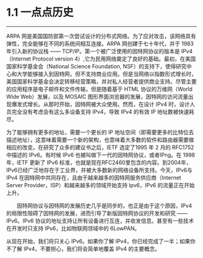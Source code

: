 # 1.1 一点点历史
-----------

ARPA 网是美国国防部第一次尝试设计的分布式网络。为了应对攻击，该网络具有弹性，完全能够在不同的系统间相互连接。ARPA 网创建于七十年代，并于 1983 年引入新的协议栈 —— TCP/IP。第一个被广泛使用的因特网协议的版本是 IPv4（Internet Protocol version 4）,它为民用网络奠定了良好的基础。最初，在美国国家科学基金会（National Science Foundation, NSF）的支持下，使得研究中心和大学能够接入到因特网，但不支持商业应用。但是当网络以指数形式增长时，美国国家科学基金会决定转移经营策略，并对私人经营者提供商业支持。尽管主要的应用程序是电子邮件和文件传输，但是随着基于 HTML 协议的万维网（World Wide Web）发展，以及 MOSAIC 图形界面浏览器的发展，因特网的访问流量出现爆发式增长。从那时开始，因特网被大众使用。然而，在设计 IPv4 时，设计人员完全没有考虑会有这么多设备支持 IPv4，导致 IPv4 的有效 IP 地址数被快速耗尽。

为了能够拥有更多的地址，需要一个更长的 IP 地址空间（即需要更多的比特位去描述地址），这意味着需要一个新的架构，也意味着大多数的软件和路由器需要做相应的改变。在研究了众多的建议书之后，IETF 选定了1995 年 2 月的 RFC1752 中描述的 IPv6。有时候 IPv6 也被叫做下一代的因特网协议，或者IPng。在 1998 年，IETF 更新了 IPv6 标准，也就是现在RFC2460里包含的内容。到2004年，IPv6已经广泛地存在于工业界，并被大多数新的网络设备所支持。今天，IPv6与 IPv4 在因特网中共同存在，且由于越来越多的因特网服务供应商（Internet Server Provider，ISP）和越来越多的领域开始支持 Ipv6，IPv6 的流量正在开始上升。

　　因特网协议与因特网的发展历史几乎是同步的，也正是由于这个原因，IPv4 的局限性阻碍了因特网的发展，进而引导了新版因特网协议的开发和研究 —— IPv6。IPv6 协议的地址支持让所有设备进行互连，并收发信息。甚至有一些技术在开发时只支持 IPv6，比如物联网领域中的 6LowPAN。

从现在开始，我们将只关心 IPv6。如果你了解 IPv4，你已经完成了一半；如果你不了解 IPv4，不要担心，我们将会简单地覆盖 IPv4 的主要概念。
